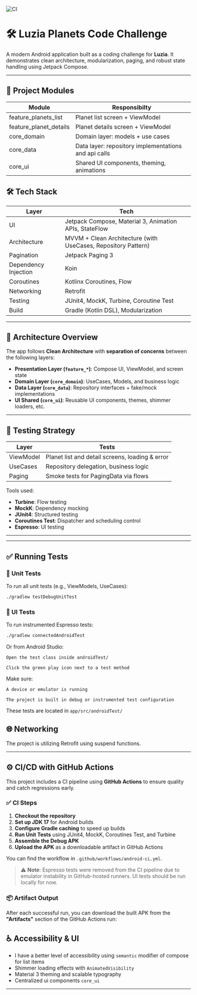 ![CI](https://github.com/yourusername/luzia-planets/actions/workflows/android-ci.yml/badge.svg)

# 🛠️ Luzia Planets Code Challenge

A modern Android application built as a coding challenge for **Luzia**. It demonstrates clean architecture, modularization, paging, and robust state handling using Jetpack Compose.

---

## 📆 Project Modules


| Module        | Responsibilty                                             |
|--------------|--------------------------------------------------|
|feature_planets_list  |  Planet list screen + ViewModel |
| feature_planet_details    | Planet details screen + ViewModel  |
| core_domain     | Domain layer: models + use cases            |
| core_data       | Data layer: repository implementations and api calls            |
| core_ui      | Shared UI components, theming, animations |

## 🛠️ Tech Stack

| Layer         | Tech                                                                 |
|---------------|----------------------------------------------------------------------|
| UI            | Jetpack Compose, Material 3, Animation APIs, StateFlow               |
| Architecture  | MVVM + Clean Architecture (with UseCases, Repository Pattern)        |
| Pagination    | Jetpack Paging 3                                                     |
| Dependency Injection | Koin                                                          |
| Coroutines    | Kotlinx Coroutines, Flow                                             |
| Networking    | Retrofit                                                             |
| Testing       | JUnit4, MockK, Turbine, Coroutine Test                               |
| Build         | Gradle (Kotlin DSL), Modularization                                  |

---

## 🧱 Architecture Overview

The app follows **Clean Architecture** with **separation of concerns** between the following layers:

- **Presentation Layer (`feature_*`)**: Compose UI, ViewModel, and screen state
- **Domain Layer (`core_domain`)**: UseCases, Models, and business logic
- **Data Layer (`core_data`)**: Repository interfaces + fake/mock implementations
- **UI Shared (`core_ui`)**: Reusable UI components, themes, shimmer loaders, etc.

---

## 🧪 Testing Strategy

| Layer        | Tests                                             |
|--------------|--------------------------------------------------|
| ViewModel    | Planet list and detail screens, loading & error  |
| UseCases     | Repository delegation, business logic            |
| Paging       | Smoke tests for PagingData via flows             |

Tools used:
- **Turbine**: Flow testing
- **MockK**: Dependency mocking
- **JUnit4**: Structured testing
- **Coroutines Test**: Dispatcher and scheduling control
- **Espresso**: UI testing

---

---

## ✅ Running Tests

### 🧪 Unit Tests

To run all unit tests (e.g., ViewModels, UseCases):

```bash
./gradlew testDebugUnitTest
```

### 🧪 UI Tests
To run instrumented Espresso tests:
```bash
./gradlew connectedAndroidTest
```
Or from Android Studio:

    Open the test class inside androidTest/

    Click the green play icon next to a test method

Make sure:

    A device or emulator is running

    The project is built in debug or instrumented test configuration

These tests are located in `app/src/androidTest/`

## 🌐 Networking

The project is utilizing Retrofit using suspend functions.

---

## ⚙️ CI/CD with GitHub Actions

This project includes a CI pipeline using **GitHub Actions** to ensure quality and catch regressions early.

### ✅ CI Steps

1. **Checkout the repository**
2. **Set up JDK 17** for Android builds
3. **Configure Gradle caching** to speed up builds
4. **Run Unit Tests** using JUnit4, MockK, Coroutines Test, and Turbine
5. **Assemble the Debug APK**
6. **Upload the APK** as a downloadable artifact in GitHub Actions

You can find the workflow in `.github/workflows/android-ci.yml`.

> ⚠️ **Note**: Espresso tests were removed from the CI pipeline due to emulator instability in GitHub-hosted runners. UI tests should be run locally for now.

### 📦 Artifact Output

After each successful run, you can download the built APK from the **"Artifacts"** section of the GitHub Actions run:


## ♿ Accessibility & UI

- I have a better level of accessibility using `semantic` modifier of compose for list items
- Shimmer loading effects with `AnimatedVisibility`
- Material 3 theming and scalable typography
- Centralized ui components `core_ui`

---

   
